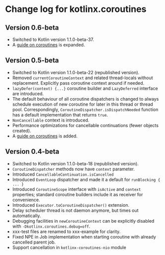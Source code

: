 # Change log for kotlinx.coroutines 


## Version 0.6-beta

* Switched to Kotlin version 1.1.0-beta-37.
* A [guide on coroutines](coroutines-guide.md) is expanded.  

## Version 0.5-beta

* Switched to Kotlin version 1.1.0-beta-22 (republished version).
* Removed `currentCoroutineContext` and related thread-locals without replacement.
  Explicitly pass coroutine context around if needed.
* `lazyDefer(context) {...}` coroutine builder and `LazyDeferred` interface are introduced.
* The default behaviour of all coroutine dispatchers is changed to always schedule execution of new coroutine 
  for later in this thread or thread pool. Correspondingly, `CoroutineDispatcher.isDispatchNeeded` function
  has a default implementation that returns `true`.
* `NonCancellable` context is introduced.  
* Performance optimizations for cancellable continuations (fewer objects created).
* A [guide on coroutines](coroutines-guide.md) is added.  

## Version 0.4-beta

* Switched to Kotlin version 1.1.0-beta-18 (republished version).
* `CoroutineDispatcher` methods now have `context` parameter.
* Introduced `CancellableContinuation.isCancelled`
* Introduced `EventLoop` dispatcher and made it a default for `runBlocking { ... }`
* Introduced `CoroutineScope` interface with `isActive` and `context` properties; 
  standard coroutine builders include it as receiver for convenience.
* Introduced `Executor.toCoroutineDispatcher()` extension.  
* Delay scheduler thread is not daemon anymore, but times out automatically.
* Debugging facilities in `newCoroutineContext` can be explicitly disabled with `-Dkotlinx.coroutines.debug=off`.
* xxx-test files are renamed to xxx-example for clarity.
* Fixed NPE in Job implementation when starting coroutine with already cancelled parent job.
* Support cancellation in `kotlinx-coroutines-nio` module
